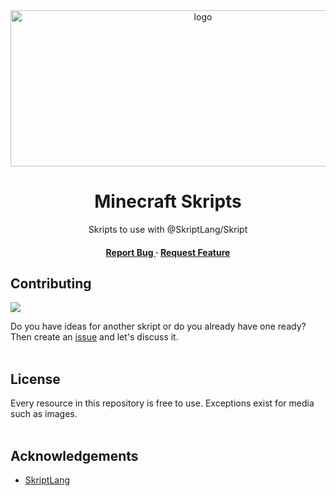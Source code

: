 <div align='center'>

<img src=https://i.ibb.co/FHfwd0N/skripts-banner.png alt="logo" width=600 height=250 />

<h1>Minecraft Skripts</h1>
<p>Skripts to use with @SkriptLang/Skript</p>

<h4> <a href="https://github.com/WhoIsSoeren/Skripts/issues"> Report Bug </a> <span> · </span> <a href="https://github.com/WhoIsSoeren/Skripts/issues"> Request Feature </a> </h4>


</div>


## Contributing

<a href="https://github.com/WhoIsSoeren/Skripts/graphs/contributors"> <img src="https://contrib.rocks/image?repo=Louis3797/awesome-readme-template" /> </a>

Do you have ideas for another skript or do you already have one ready? Then create an [issue](https://github.com/WhoIsSoeren/Skripts/issues/new) and let's discuss it.
<br>
<br>

## License

Every resource in this repository is free to use. Exceptions exist for media such as images.
<br>
<br>

## Acknowledgements

- [SkriptLang](https://github.com/SkriptLang)
